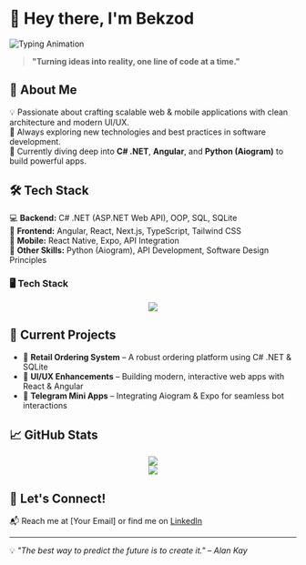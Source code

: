 # 👋 Hey there, I'm Bekzod

![Typing Animation](https://readme-typing-svg.herokuapp.com?font=Fira+Code&size=22&pause=1000&color=F7931A&width=600&lines=Full-Stack+Developer+%7C+C%23+.NET+%7C+Angular+%7C+React+%26+Next.js+%7C+Mobile+Apps;Building+scalable+and+modern+applications!+🚀)  

> **"Turning ideas into reality, one line of code at a time."**  

## 🚀 About Me  
💡 Passionate about crafting scalable web & mobile applications with clean architecture and modern UI/UX.  
🎯 Always exploring new technologies and best practices in software development.  
📌 Currently diving deep into **C# .NET**, **Angular**, and **Python (Aiogram)** to build powerful apps.  

## 🛠️ Tech Stack  
💻 **Backend:** C# .NET (ASP.NET Web API), OOP, SQL, SQLite  
🎨 **Frontend:** Angular, React, Next.js, TypeScript, Tailwind CSS  
📱 **Mobile:** React Native, Expo, API Integration  
🐍 **Other Skills:** Python (Aiogram), API Development, Software Design Principles  

### 🖥️ Tech Stack  
<p align="center">
  <img src="https://skillicons.dev/icons?i=cs,dotnet,angular,react,nextjs,ts,tailwind,sqlite,python" />
</p>

## 🚧 Current Projects  
- 🛒 **Retail Ordering System** – A robust ordering platform using C# .NET & SQLite  
- 🎨 **UI/UX Enhancements** – Building modern, interactive web apps with React & Angular  
- 🤖 **Telegram Mini Apps** – Integrating Aiogram & Expo for seamless bot interactions  

## 📈 GitHub Stats  
<p align="center">
  <img src="https://github-readme-stats.vercel.app/api?username=your-github-username&show_icons=true&theme=radical" />
  <br>
  <img src="https://github-readme-streak-stats.herokuapp.com/?user=your-github-username&theme=radical" />
</p>

## 🎯 Let's Connect!  
📬 Reach me at [Your Email] or find me on [LinkedIn](linkedin.com/in/tmbekzod)  

---

💡 _"The best way to predict the future is to create it." – Alan Kay_  
